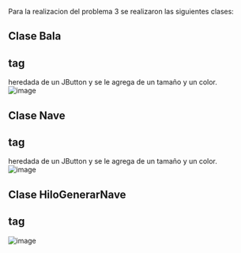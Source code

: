Para la realizacion del problema 3 se realizaron las siguientes clases:

## Clase Bala <h2> tag
heredada de un JButton y se le agrega de un tamaño y un color.                                         
![image](https://user-images.githubusercontent.com/69942635/113466692-f1a28880-93fa-11eb-8437-d48eb67d1d47.png)

## Clase Nave <h2> tag
heredada de un JButton y se le agrega de un tamaño y un color.                                      
![image](https://user-images.githubusercontent.com/69942635/113466795-b18fd580-93fb-11eb-8461-d456374d2529.png)

## Clase HiloGenerarNave <h2> tag
![image](https://user-images.githubusercontent.com/69942635/113467019-84dcbd80-93fd-11eb-83d3-3c11bf0bf641.png)
 
